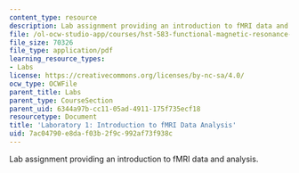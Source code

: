 ```yaml
---
content_type: resource
description: Lab assignment providing an introduction to fMRI data and analysis.
file: /ol-ocw-studio-app/courses/hst-583-functional-magnetic-resonance-imaging-data-acquisition-and-analysis-fall-2008/7ac04790e8daf03b2f9c992af73f938c_lab1_rg.pdf
file_size: 70326
file_type: application/pdf
learning_resource_types:
- Labs
license: https://creativecommons.org/licenses/by-nc-sa/4.0/
ocw_type: OCWFile
parent_title: Labs
parent_type: CourseSection
parent_uid: 6344a97b-cc11-05ad-4911-175f735ecf18
resourcetype: Document
title: 'Laboratory 1: Introduction to fMRI Data Analysis'
uid: 7ac04790-e8da-f03b-2f9c-992af73f938c
---
```

Lab assignment providing an introduction to fMRI data and analysis.